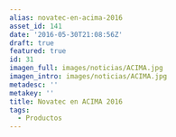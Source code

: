 ```yaml
---
alias: novatec-en-acima-2016
asset_id: 141
date: '2016-05-30T21:08:56Z'
draft: true
featured: true
id: 31
imagen_full: images/noticias/ACIMA.jpg
imagen_intro: images/noticias/ACIMA.jpg
metadesc: ''
metakey: ''
title: Novatec en ACIMA 2016
tags:
  - Productos
---
```




<!--more-->
